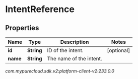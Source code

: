 # IntentReference


## Properties

| Name | Type | Description | Notes |
| ------------ | ------------- | ------------- | ------------- |
| **id** | **String** | ID of the intent. |  [optional] |
| **name** | **String** | The name of the intent. |  |




_com.mypurecloud.sdk.v2:platform-client-v2:233.0.0_
